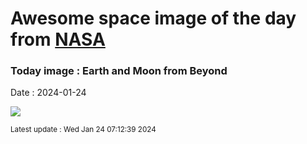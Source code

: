 
# Awesome space image of the day from [NASA](https://api.nasa.gov/)

### Today image : Earth and Moon from Beyond
Date : 2024-01-24

![](https://apod.nasa.gov/apod/image/2401/EarthMoon_Artemis1Saunders_960.jpg)

<small>Latest update : Wed Jan 24 07:12:39 2024</small>
        